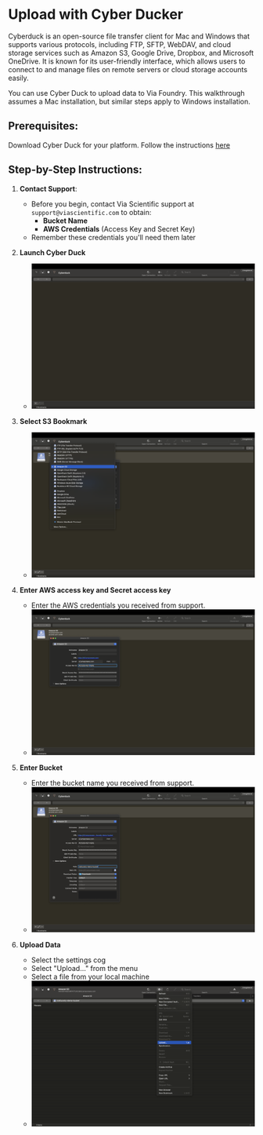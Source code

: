 # Upload with Cyber Ducker

Cyberduck is an open-source file transfer client for Mac and Windows that supports various protocols, including FTP, SFTP, WebDAV, and cloud storage services such as Amazon S3, Google Drive, Dropbox, and Microsoft OneDrive. It is known for its user-friendly interface, which allows users to connect to and manage files on remote servers or cloud storage accounts easily.

You can use Cyber Duck to upload data to Via Foundry. This walkthrough assumes a Mac installation, but similar steps apply to Windows installation.

## Prerequisites:

Download Cyber Duck for your platform. Follow the instructions [here](https://cyberduck.io/download/)

## Step-by-Step Instructions:

1. **Contact Support**:
   - Before you begin, contact Via Scientific support at `support@viascientific.com` to obtain:
     - **Bucket Name**
     - **AWS Credentials** (Access Key and Secret Key)
   - Remember these credentials you'll need them later

2. **Launch Cyber Duck**
    - ![image](../../images/data/cyber-1-duck-launch.png)
3. **Select S3 Bookmark**
    - ![image](../../images/data/cyber-2-select-mode.png)
4. **Enter AWS access key and Secret access key**
    - Enter the AWS credentials you received from support.
    - ![image](../../images/data/cyber-3-select-access.png)
5. **Enter Bucket**
    - Enter the bucket name you received from support.
    - ![image](../../images/data/cyber-4-enter-bucket.png)
6. **Upload Data**
    - Select the settings cog
    - Select "Upload..." from the menu
    - Select a file from your local machine
    - ![image](../../images/data/cyber-5-upload.png)
